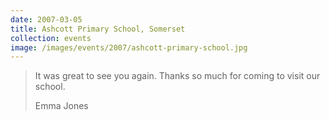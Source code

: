 ```yaml
---
date: 2007-03-05
title: Ashcott Primary School, Somerset
collection: events
image: /images/events/2007/ashcott-primary-school.jpg
---
```


> It was great to see you again. Thanks so much for coming to visit our school.
> 
> <footer>Emma Jones</footer>
